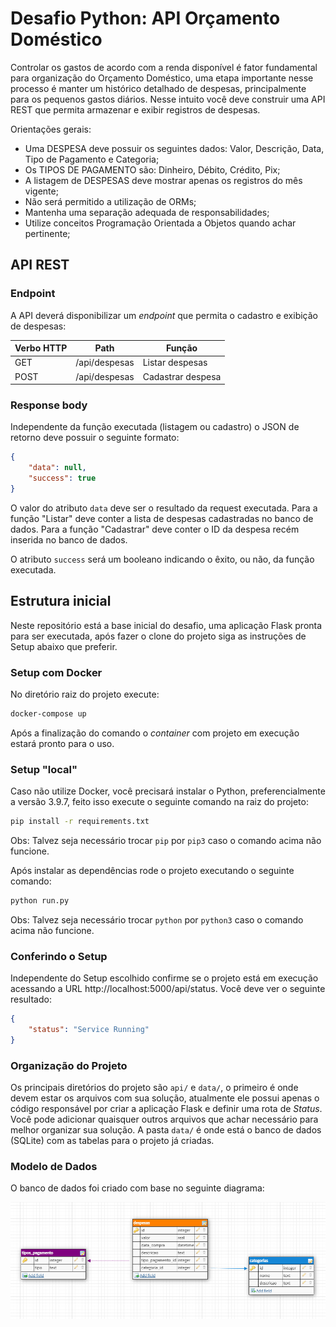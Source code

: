 # Desafio Python: API Orçamento Doméstico

Controlar os gastos de acordo com a renda disponível é fator fundamental para organização do Orçamento Doméstico, uma etapa importante nesse processo é manter um histórico detalhado de despesas, principalmente para os pequenos gastos diários. Nesse intuito você deve construir uma API REST que permita armazenar e exibir registros de despesas.

Orientações gerais:

- Uma DESPESA deve possuir os seguintes dados: Valor, Descrição, Data, Tipo de Pagamento e Categoria;
- Os TIPOS DE PAGAMENTO são: Dinheiro, Débito, Crédito, Pix;
- A listagem de DESPESAS deve mostrar apenas os registros do mês vigente;
- Não será permitido a utilização de ORMs;
- Mantenha uma separação adequada de responsabilidades;
- Utilize conceitos Programação Orientada a Objetos quando achar pertinente;

## API REST

### Endpoint

A API deverá disponibilizar um _endpoint_ que permita o cadastro e exibição de despesas:

| Verbo HTTP | Path           | Função            |
| ---------- | -------------- | ----------------- |
| GET        | /api/despesas  | Listar despesas   |
| POST       | /api/despesas  | Cadastrar despesa |

### Response body

Independente da função executada (listagem ou cadastro) o JSON de retorno deve possuir o seguinte formato:

```json
{
    "data": null,
    "success": true
}
```

O valor do atributo `data` deve ser o resultado da request executada. Para a função "Listar" deve conter a lista de despesas cadastradas no banco de dados. Para a função "Cadastrar" deve conter o ID da despesa recém inserida no banco de dados.

O atributo `success` será um booleano indicando o êxito, ou não, da função executada.

## Estrutura inicial

Neste repositório está a base inicial do desafio, uma aplicação Flask pronta para ser executada, após fazer o clone do projeto siga as instruções de Setup abaixo que preferir.

### Setup com Docker

No diretório raiz do projeto execute:

```sh
docker-compose up
```
Após a finalização do comando o _container_ com projeto em execução estará pronto para o uso.

### Setup "local"

Caso não utilize Docker, você precisará instalar o Python, preferencialmente a versão 3.9.7, feito isso execute o seguinte comando na raiz do projeto:

```sh
pip install -r requirements.txt
```
Obs: Talvez seja necessário trocar `pip` por `pip3` caso o comando acima não funcione.

Após instalar as dependências rode o projeto executando o seguinte comando:

```sh
python run.py
```
Obs: Talvez seja necessário trocar `python` por `python3` caso o comando acima não funcione.

### Conferindo o Setup

Independente do Setup escolhido confirme se o projeto está em execução acessando a URL http://localhost:5000/api/status. Você deve ver o seguinte resultado:

```json
{
    "status": "Service Running"
}
```

### Organização do Projeto

Os principais diretórios do projeto são `api/` e `data/`, o primeiro é onde devem estar os arquivos com sua solução, atualmente ele possui apenas o código responsável por criar a aplicação Flask e definir uma rota de _Status_. Você pode adicionar quaisquer outros arquivos que achar necessário para melhor organizar sua solução. A pasta `data/` é onde está o banco de dados (SQLite) com as tabelas para o projeto já criadas.

### Modelo de Dados

O banco de dados foi criado com base no seguinte diagrama:

![Modelo de Dados](/data/modelo-er.png "modelo ER")